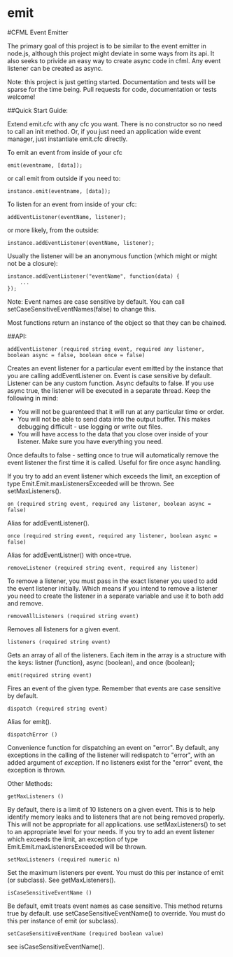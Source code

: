 emit
====

#CFML Event Emitter

The primary goal of this project is to be similar to the event emitter in node.js, although this project might deviate
in some ways from its api.  It also seeks to privide an easy way to create async code in cfml.  Any event listener can be created as async.

Note: this project is just getting started.  Documentation and tests will be sparse for the time being.  Pull requests 
for code, documentation or tests welcome!

##Quick Start Guide:

Extend emit.cfc with any cfc you want.  There is no constructor so no need to call an init method.  Or, if you just need an application wide event manager, just instantiate emit.cfc directly.

To emit an event from inside of your cfc

    emit(eventname, [data]);
    
or call emit from outside if you need to:

    instance.emit(eventname, [data]);
    
To listen for an event from inside of your cfc:

    addEventListener(eventName, listener);
	
or more likely, from the outside:

    instance.addEventListener(eventName, listener);

Usually the listener will be an anonymous function (which might or might not be a closure):

```
instance.addEventListener("eventName", function(data) {
    ...
});
```
	
Note: Event names are case sensitive by default.  You can call setCaseSensitiveEventNames(false) to change this.

Most functions return an instance of the object so that they can be chained.

##API:

```
addEventListener (required string event, required any listener, boolean async = false, boolean once = false)
```
Creates an event listener for a particular event emitted by the instance that you are calling addEventListener on.  Event is case sensitive by default.  Listener can be any custom function.  Async defaults to false.  If you use async true, the listener will be executed in a separate thread.  Keep the following in mind:

- You will not be guarenteed that it will run at any particular time or order.
- You will not be able to send data into the output buffer.  This makes debugging difficult - use logging or write out files.
- You will have access to the data that you close over inside of your listener.  Make sure you have everything you need.

Once defaults to false - setting once to true will automatically remove the event listener the first time it is called.  Useful for fire once async handling.

If you try to add an event listener which exceeds the limit, an exception of type Emit.Emit.maxListenersExceeded will be thrown. See setMaxListeners().

	
```
on (required string event, required any listener, boolean async = false)
```

Alias for addEventListener().

```
once (required string event, required any listener, boolean async = false)
```

Alias for addEventListner() with once=true.

```
removeListener (required string event, required any listener)
```

To remove a listener, you must pass in the exact listener you used to add the event listener initially.  Which means if you intend to remove a listener you need to create the listener in a separate variable and use it to both add and remove.

```
removeAllListeners (required string event)
```

Removes all listeners for a given event.

```
listeners (required string event)
```

Gets an array of all of the listeners.  Each item in the array is a structure with the keys: listner (function), async (boolean), and once (boolean);

```
emit(required string event)
```

Fires an event of the given type.  Remember that events are case sensitive by default.

```
dispatch (required string event)
```

Alias for emit().

```
dispatchError ()
```

Convenience function for dispatching an event on "error".  By default, any exceptions in the calling of the listener will redispatch to "error", with an added argument of _exception_.  If no listeners exist for the "error" event, the exception is thrown.  


Other Methods:

```
getMaxListeners ()
```

By default, there is a limit of 10 listeners on a given event.  This is to help identify memory leaks and to listeners that are not being removed properly.  This will not be appropriate for all applications.  use setMaxListeners() to set to an appropriate level for your needs.  If you try to add an event listener which exceeds the limit, an exception of type Emit.Emit.maxListenersExceeded will be thrown.


```
setMaxListeners (required numeric n)
```

Set the maximum listeners per event. You must do this per instance of emit (or subclass). See getMaxListeners().

```
isCaseSensitiveEventName ()
```

Be default, emit treats event names as case sensitive.  This method returns true by default.  use setCaseSensitiveEventName() to override.  You must do this per instance of emit (or subclass).

```
setCaseSensitiveEventName (required boolean value)
```

see isCaseSensitiveEventName().
